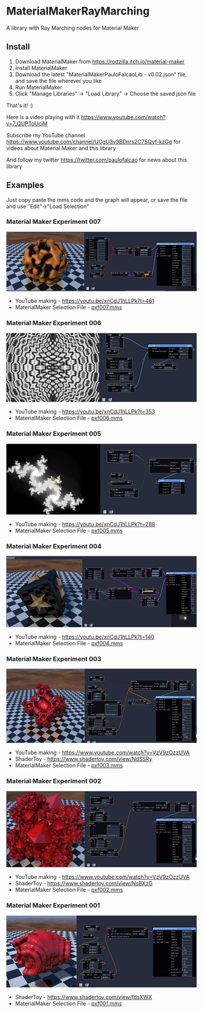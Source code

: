 # MaterialMakerRayMarching

A library with Ray Marching nodes for Material Maker

## Install

1. Download MaterialMaker from https://rodzilla.itch.io/material-maker
2. Install MaterialMaker
3. Download the latest "MaterialMakerPauloFalcaoLib - v0.02.json" file, and save the file wherever you like
5. Run MaterialMaker
6. Click "Manage Libraries" -> "Load Library" -> Choose the saved json file

That's it! :)

Here is a video playing with it https://www.youtube.com/watch?v=7_QUPToUcjM

Subscribe my YouTube channel https://www.youtube.com/channel/UCgU3v3BDnrs2C7SQyf-kzGg for videos about Material Maker and this library

And follow my twitter https://twitter.com/paulofalcao for news about this library

## Examples

Just copy paste the mms code and the graph will appear, or save the file and use "Edit"->"Load Selection"

### Material Maker Experiment 007
![pxf007](Examples/pxf007_large.jpg)
* YouTube making - https://youtu.be/xnCdJ1hLLPk?t=461
* MaterialMaker Selection File - [pxf007.mms ](Examples/pxf007.mms)

### Material Maker Experiment 006
![pxf006](Examples/pxf006_large.jpg)
* YouTube making - https://youtu.be/xnCdJ1hLLPk?t=353
* MaterialMaker Selection File - [pxf006.mms ](Examples/pxf006.mms)

### Material Maker Experiment 005
![pxf005](Examples/pxf005_large.jpg)
* YouTube making - https://youtu.be/xnCdJ1hLLPk?t=288
* MaterialMaker Selection File - [pxf005.mms ](Examples/pxf005.mms)

### Material Maker Experiment 004
![pxf004](Examples/pxf004_large.jpg)
* YouTube making - https://youtu.be/xnCdJ1hLLPk?t=140
* MaterialMaker Selection File - [pxf004.mms ](Examples/pxf004.mms)

### Material Maker Experiment 003
![pxf003](Examples/pxf003_large.jpg)
* YouTube making - https://www.youtube.com/watch?v=VzV9zOzzUVA
* ShaderToy - https://www.shadertoy.com/view/NdSSRy
* MaterialMaker Selection File - [pxf003.mms ](Examples/pxf003.mms)

### Material Maker Experiment 002
![pxf002](Examples/pxf002_large.jpg)
* YouTube making - https://www.youtube.com/watch?v=VzV9zOzzUVA
* ShaderToy - https://www.shadertoy.com/view/NsBXzG
* MaterialMaker Selection File - [pxf002.mms ](Examples/pxf002.mms)

### Material Maker Experiment 001
![pxf001](Examples/pxf001_large.jpg)
* ShaderToy - https://www.shadertoy.com/view/fdsXWX
* MaterialMaker Selection File - [pxf001.mms ](Examples/pxf001.mms)

